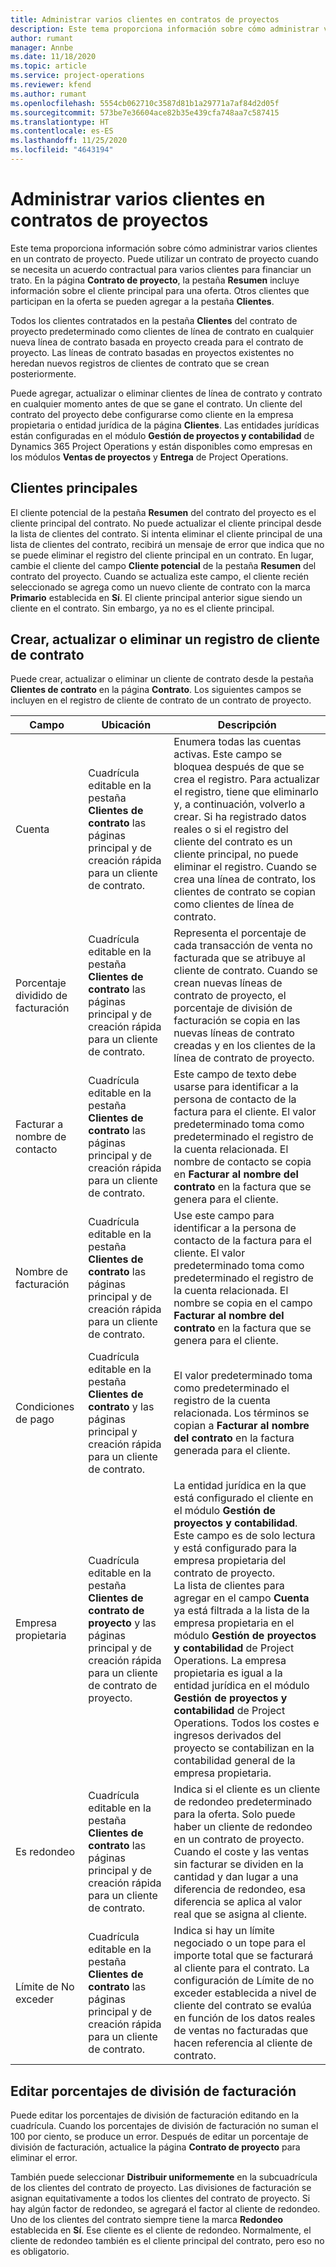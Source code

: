 ```yaml
---
title: Administrar varios clientes en contratos de proyectos
description: Este tema proporciona información sobre cómo administrar varios clientes en un contrato de proyecto.
author: rumant
manager: Annbe
ms.date: 11/18/2020
ms.topic: article
ms.service: project-operations
ms.reviewer: kfend
ms.author: rumant
ms.openlocfilehash: 5554cb062710c3587d81b1a29771a7af84d2d05f
ms.sourcegitcommit: 573be7e36604ace82b35e439cfa748aa7c587415
ms.translationtype: HT
ms.contentlocale: es-ES
ms.lasthandoff: 11/25/2020
ms.locfileid: "4643194"
---
```

# <a name="manage-multiple-customers-on-project-contracts"></a>Administrar varios clientes en contratos de proyectos

Este tema proporciona información sobre cómo administrar varios clientes en un contrato de proyecto. Puede utilizar un contrato de proyecto cuando se necesita un acuerdo contractual para varios clientes para financiar un trato. En la página **Contrato de proyecto**, la pestaña **Resumen** incluye información sobre el cliente principal para una oferta. Otros clientes que participan en la oferta se pueden agregar a la pestaña **Clientes**.

Todos los clientes contratados en la pestaña **Clientes** del contrato de proyecto predeterminado como clientes de línea de contrato en cualquier nueva línea de contrato basada en proyecto creada para el contrato de proyecto. Las líneas de contrato basadas en proyectos existentes no heredan nuevos registros de clientes de contrato que se crean posteriormente.

Puede agregar, actualizar o eliminar clientes de línea de contrato y contrato en cualquier momento antes de que se gane el contrato. Un cliente del contrato del proyecto debe configurarse como cliente en la empresa propietaria o entidad jurídica de la página **Clientes**. Las entidades jurídicas están configuradas en el módulo **Gestión de proyectos y contabilidad** de Dynamics 365 Project Operations y están disponibles como empresas en los módulos **Ventas de proyectos** y **Entrega** de Project Operations.

## <a name="primary-customers"></a>Clientes principales

El cliente potencial de la pestaña **Resumen** del contrato del proyecto es el cliente principal del contrato. No puede actualizar el cliente principal desde la lista de clientes del contrato. Si intenta eliminar el cliente principal de una lista de clientes del contrato, recibirá un mensaje de error que indica que no se puede eliminar el registro del cliente principal en un contrato. En lugar, cambie el cliente del campo **Cliente potencial** de la pestaña **Resumen** del contrato del proyecto. Cuando se actualiza este campo, el cliente recién seleccionado se agrega como un nuevo cliente de contrato con la marca **Primario** establecida en **Sí**. El cliente principal anterior sigue siendo un cliente en el contrato. Sin embargo, ya no es el cliente principal.

## <a name="create-update-or-delete-a-contract-customer-record"></a>Crear, actualizar o eliminar un registro de cliente de contrato

Puede crear, actualizar o eliminar un cliente de contrato desde la pestaña **Clientes de contrato** en la página **Contrato**. Los siguientes campos se incluyen en el registro de cliente de contrato de un contrato de proyecto.

| **Campo** | **Ubicación** | **Descripción** | 
| --- | --- | --- | 
| Cuenta | Cuadrícula editable en la pestaña **Clientes de contrato** las páginas principal y de creación rápida para un cliente de contrato. | Enumera todas las cuentas activas. Este campo se bloquea después de que se crea el registro. Para actualizar el registro, tiene que eliminarlo y, a continuación, volverlo a crear. Si ha registrado datos reales o si el registro del cliente del contrato es un cliente principal, no puede eliminar el registro. Cuando se crea una línea de contrato, los clientes de contrato se copian como clientes de línea de contrato. |
| Porcentaje dividido de facturación | Cuadrícula editable en la pestaña **Clientes de contrato** las páginas principal y de creación rápida para un cliente de contrato. | Representa el porcentaje de cada transacción de venta no facturada que se atribuye al cliente de contrato. Cuando se crean nuevas líneas de contrato de proyecto, el porcentaje de división de facturación se copia en las nuevas líneas de contrato creadas y en los clientes de la línea de contrato de proyecto. |
| Facturar a nombre de contacto | Cuadrícula editable en la pestaña **Clientes de contrato** las páginas principal y de creación rápida para un cliente de contrato. | Este campo de texto debe usarse para identificar a la persona de contacto de la factura para el cliente. El valor predeterminado toma como predeterminado el registro de la cuenta relacionada. El nombre de contacto se copia en **Facturar al nombre del contrato** en la factura que se genera para el cliente. |
| Nombre de facturación | Cuadrícula editable en la pestaña **Clientes de contrato** las páginas principal y de creación rápida para un cliente de contrato. | Use este campo para identificar a la persona de contacto de la factura para el cliente. El valor predeterminado toma como predeterminado el registro de la cuenta relacionada. El nombre se copia en el campo **Facturar al nombre del contrato** en la factura que se genera para el cliente. |
| Condiciones de pago | Cuadrícula editable en la pestaña **Clientes de contrato** y las páginas principal y creación rápida para un cliente de contrato. | El valor predeterminado toma como predeterminado el registro de la cuenta relacionada. Los términos se copian a **Facturar al nombre del contrato** en la factura generada para el cliente. |
| Empresa propietaria | Cuadrícula editable en la pestaña **Clientes de contrato de proyecto** y las páginas principal y de creación rápida para un cliente de contrato de proyecto. | La entidad jurídica en la que está configurado el cliente en el módulo **Gestión de proyectos y contabilidad**. Este campo es de solo lectura y está configurado para la empresa propietaria del contrato de proyecto.</br>La lista de clientes para agregar en el campo **Cuenta** ya está filtrada a la lista de la empresa propietaria en el módulo **Gestión de proyectos y contabilidad** de Project Operations. La empresa propietaria es igual a la entidad jurídica en el módulo **Gestión de proyectos y contabilidad** de Project Operations. Todos los costes e ingresos derivados del proyecto se contabilizan en la contabilidad general de la empresa propietaria. |
| Es redondeo | Cuadrícula editable en la pestaña **Clientes de contrato** las páginas principal y de creación rápida para un cliente de contrato. | Indica si el cliente es un cliente de redondeo predeterminado para la oferta. Solo puede haber un cliente de redondeo en un contrato de proyecto. Cuando el coste y las ventas sin facturar se dividen en la cantidad y dan lugar a una diferencia de redondeo, esa diferencia se aplica al valor real que se asigna al cliente. |
| Límite de No exceder | Cuadrícula editable en la pestaña **Clientes de contrato** las páginas principal y de creación rápida para un cliente de contrato. | Indica si hay un límite negociado o un tope para el importe total que se facturará al cliente para el contrato. La configuración de Límite de no exceder establecida a nivel de cliente del contrato se evalúa en función de los datos reales de ventas no facturadas que hacen referencia al cliente de contrato. |

## <a name="edit-billing-split-percentages"></a>Editar porcentajes de división de facturación

Puede editar los porcentajes de división de facturación editando en la cuadrícula. Cuando los porcentajes de división de facturación no suman el 100 por ciento, se produce un error. Después de editar un porcentaje de división de facturación, actualice la página **Contrato de proyecto** para eliminar el error.

También puede seleccionar **Distribuir uniformemente** en la subcuadrícula de los clientes del contrato de proyecto. Las divisiones de facturación se asignan equitativamente a todos los clientes del contrato de proyecto. Si hay algún factor de redondeo, se agregará el factor al cliente de redondeo. Uno de los clientes del contrato siempre tiene la marca **Redondeo** establecida en **Sí**. Ese cliente es el cliente de redondeo. Normalmente, el cliente de redondeo también es el cliente principal del contrato, pero eso no es obligatorio.
